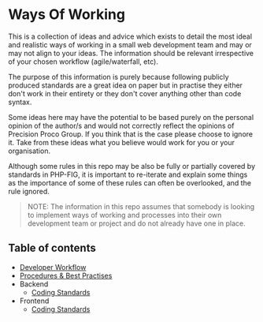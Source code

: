 # Ways Of Working

This is a collection of ideas and advice which exists to detail the most ideal and realistic ways of working 
in a small web development team and may or may not align to your ideas. The information should be relevant irrespective
of your chosen workflow (agile/waterfall, etc). 

The purpose of this information is purely because following publicly produced standards are a great idea on paper but in practise
they either don't work in their entirety or they don't cover anything other than code syntax.

Some ideas here may have the potential to be based purely on the personal opinion of the author/s and would not correctly reflect the opinions of 
Precision Proco Group. If you think that is the case please choose to ignore it. Take from these ideas what you believe would 
work for you or your organisation.

Although some rules in this repo may be also be fully or partially covered by standards in PHP-FIG, it is important to 
re-iterate and explain some things as the importance of some of these rules can often be overlooked, and the rule 
ignored.

>NOTE: The information in this repo assumes that somebody is looking to implement ways of working and processes into their own development team or project and do not already have one in place.

## Table of contents

- [Developer Workflow](Workflow.md)
- [Procedures & Best Practises](BestPractises.md)
- Backend
  - [Coding Standards](Backend/CodingStandards.md)
- Frontend
  - [Coding Standards](Frontend/CodingStandards.md)
